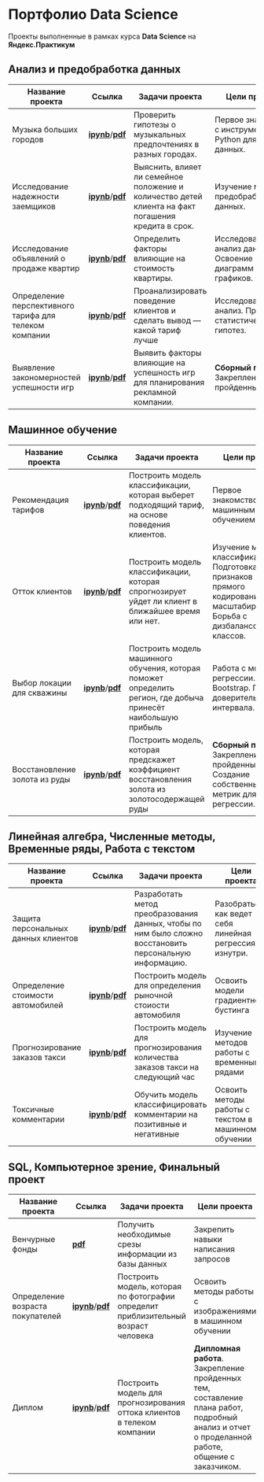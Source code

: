 # Портфолио Data Science
 
Проекты выполненные в рамках курса **Data Science** на **Яндекс.Практикум**

## Анализ и предобработка данных


Название проекта|Ссылка|Задачи проекта|Цели проекта|Стек технологий
-|-|-|-|-
Музыка больших городов | [**ipynb**](https://github.com/mustdayker/data_portfolio/blob/main/ds/ipynb/s_01_project_music_big_city.ipynb)/[**pdf**](https://github.com/mustdayker/data_portfolio/blob/main/ds/pdf/s_01_project_music_big_city.pdf)|Проверить гипотезы о музыкальных предпочтениях в разных городах. | Первое знакомство с инструментарием Python для анализа данных. | **`pandas`**
Исследование надежности заемщиков | [**ipynb**](https://github.com/mustdayker/data_portfolio/blob/main/ds/ipynb/s_02_project_investigation_of_the_reliability.ipynb)/[**pdf**](https://github.com/mustdayker/data_portfolio/blob/main/ds/pdf/s_02_project_investigation_of_the_reliability.pdf)|Выяснить, влияет ли семейное положение и количество детей клиента на факт погашения кредита в срок.|Изучение методов предобработки данных. | **`pandas`**
Исследование объявлений о продаже квартир | [**ipynb**](https://github.com/mustdayker/data_portfolio/blob/main/ds/ipynb/s_03_project_research_sale_house.ipynb)/[**pdf**](https://github.com/mustdayker/data_portfolio/blob/main/ds/pdf/s_03_project_research_sale_house.pdf)|Определить факторы влияющие на стоимость квартиры.|Исследовательский анализ данных. Освоение диаграмм и графиков. | **`matplotlib`, `pandas`**
Определение перспективного тарифа для телеком компании | [**ipynb**](https://github.com/mustdayker/data_portfolio/blob/main/ds/ipynb/s_04_project_tariff_telecom.ipynb)/[**pdf**](https://github.com/mustdayker/data_portfolio/blob/main/ds/pdf/s_04_project_tariff_telecom.pdf)|Проанализировать поведение клиентов и сделать вывод — какой тариф лучше|Исследовательский анализ. Проверка статистических гипотез. | **`scipy`, `matplotlib`, `numpy`, `pandas`**
Выявление закономерностей успешности игр | [**ipynb**](https://github.com/mustdayker/data_portfolio/blob/main/ds/ipynb/s_05_combined-project_games.ipynb)/[**pdf**](https://github.com/mustdayker/data_portfolio/blob/main/ds/pdf/s_05_combined-project_games.pdf)|Выявить факторы влияющие на успешность игр для планирования рекламной компании. |**Сборный проект**. Закрепление пройденных тем. | **`scipy`, `matplotlib`, `numpy`, `pandas`**





## Машинное обучение

Название проекта|Ссылка|Задачи проекта|Цели проекта|Стек технологий
-|-|-|-|-
Рекомендация тарифов | [**ipynb**](https://github.com/mustdayker/data_portfolio/blob/main/ds/ipynb/s_06_project_recommend_tariffs.ipynb)/[**pdf**](https://github.com/mustdayker/data_portfolio/blob/main/ds/pdf/s_06_project_recommend_tariffs.pdf)|Построить модель классификации, которая выберет подходящий тариф, на основе поведения клиентов.|Первое знакомство с машинным обучением. | **`sklearn`**, **`matplotlib`**, **`pandas`**
Отток клиентов | [**ipynb**](https://github.com/mustdayker/data_portfolio/blob/main/ds/ipynb/s_07_project_customer_outflow.ipynb)/[**pdf**](https://github.com/mustdayker/data_portfolio/blob/main/ds/pdf/s_07_project_customer_outflow.pdf)|Построить модель классификации, которая спрогнозирует уйдет ли клиент в ближайшее время или нет.|Изучение метрик классификации. Подготовка признаков (техника прямого кодирования / масштабирование). Борьба с дизбалансом классов. | **`sklearn`, `matplotlib`, `pandas`**
Выбор локации для скважины | [**ipynb**](https://github.com/mustdayker/data_portfolio/blob/main/ds/ipynb/s_08_project_location_for_the_well.ipynb)/[**pdf**](https://github.com/mustdayker/data_portfolio/blob/main/ds/pdf/s_08_project_location_for_the_well.pdf)|Построить модель машинного обучения, которая поможет определить регион, где добыча принесёт наибольшую прибыль|Работа с моделями регрессии. Техника Bootstrap. Поиск доверительного интервала. | **`sklearn`, `numpy`, `pandas`**
Восстановление золота из руды | [**ipynb**](https://github.com/mustdayker/data_portfolio/blob/main/ds/ds/ipynb/s_09_combined_project_gold.ipynb)/[**pdf**](https://github.com/mustdayker/data_portfolio/blob/main/ds/ds/pdf/s_09_combined_project_gold.pdf)|Построить модель, которая предскажет коэффициент восстановления золота из золотосодержащей руды|**Сборный проект**. Закрепление пройденных тем. Создание собственных метрик для регрессии. | **`sklearn`, `matplotlib`, `numpy`, `pandas`**

## Линейная алгебра, Численные методы, Временные ряды, Работа с текстом

Название проекта|Ссылка|Задачи проекта|Цели проекта|Стек технологий
-|-|-|-|-
Защита персональных данных клиентов | [**ipynb**](https://github.com/mustdayker/data_portfolio/blob/main/ds/ipynb/s_10_project_protection_of_personal_data.ipynb)/[**pdf**](https://github.com/mustdayker/data_portfolio/blob/main/ds/pdf/s_10_project_protection_of_personal_data.pdf)|Разработать метод преобразования данных, чтобы по ним было сложно восстановить персональную информацию.|Разобраться, как ведет себя линейная регрессия изнутри. | **`numpy`, `sklearn`, `pandas`**
Определение стоимости автомобилей | [**ipynb**](https://github.com/mustdayker/data_portfolio/blob/main/ds/ipynb/s_11_project_cost_of_the_car.ipynb)/[**pdf**](https://github.com/mustdayker/data_portfolio/blob/main/ds/pdf/s_11_project_cost_of_the_car.pdf)|Построить модель для определения рыночной стоиости автомобиля| Освоить модели градиентного бустинга | **`lightgbm`, `xgboost`, `catboost`**
Прогнозирование заказов такси | [**ipynb**](https://github.com/mustdayker/data_portfolio/blob/main/ds/ipynb/s_12_project_taxi_orders.ipynb)/[**pdf**](https://github.com/mustdayker/data_portfolio/blob/main/ds/pdf/s_12_project_taxi_orders.pdf)|Построить модель для прогнозирования количества заказов такси на следующий час|Изучение методов работы с временными рядами | **`TimeSeriesSplit`, `seasonal_decompose`**
Токсичные комментарии | [**ipynb**](https://github.com/mustdayker/data_portfolio/blob/main/ds/ipynb/s_13_project_toxic_comments.ipynb)/[**pdf**](https://github.com/mustdayker/data_portfolio/blob/main/ds/pdf/s_13_project_toxic_comments.pdf)|Обучить модель классифицировать комментарии на позитивные и негативные|Освоить методы работы с текстом в машинном обучении | **`nltk`, `re`, `TfidfVectorizer`**

## SQL, Компьютерное зрение, Финальный проект

Название проекта|Ссылка|Задачи проекта|Цели проекта|Стек технологий
-|-|-|-|-
Венчурные фонды | [**pdf**](https://github.com/mustdayker/data_portfolio/blob/main/ds/pdf/s_14_project_sql.pdf)|Получить необходимые срезы информации из базы данных|Закрепить навыки написания запросов | **`SQL`**
Определение возраста покупателей | [**ipynb**](https://github.com/mustdayker/data_portfolio/blob/main/ds/ipynb/s_15_project_age_of_buyers.ipynb)/[**pdf**](https://github.com/mustdayker/data_portfolio/blob/main/ds/pdf/s_15_project_age_of_buyers.pdf)|Построить модель, которая по фотографии определит приблизительный возраст человека| Освоить методы работы с изображениями в машинном обучении | **`tensorflow`, `keras`**
Диплом | [**ipynb**](https://github.com/mustdayker/data_portfolio/blob/main/ds/ipynb/s_17_final_project.ipynb)/[**pdf**](https://github.com/mustdayker/data_portfolio/blob/main/ds/pdf/s_17_final_project.pdf)|Построить модель для прогнозирования оттока клиентов в телеком компании|**Дипломная работа**. Закрепление пройденных тем, составление плана работ, подробный анализ и отчет о проделанной работе, общение с заказчиком. | **`SoftSkills`**